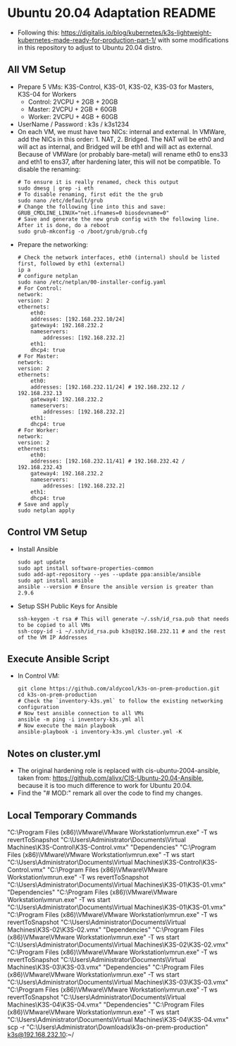 # Ubuntu 20.04 Adaptation README

- Following this: https://digitalis.io/blog/kubernetes/k3s-lightweight-kubernetes-made-ready-for-production-part-1/ with some modifications in this repository to adjust to Ubuntu 20.04 distro.

## All VM Setup
- Prepare 5 VMs: K3S-Control, K3S-01, K3S-02, K3S-03 for Masters, K3S-04 for Workers
  - Control: 2VCPU + 2GB + 20GB
  - Master: 2VCPU + 2GB + 60GB
  - Worker: 2VCPU + 4GB + 60GB
- UserName / Password : k3s / k3s1234
- On each VM, we must have two NICs: internal and external. In VMWare, add the NICs in this order: 1. NAT, 2. Bridged. The NAT will be eth0 and will act as internal, and Bridged will be eth1 and will act as external. Because of VMWare (or probably bare-metal) will rename eth0 to ens33 and eth1 to ens37, after hardening later, this will not be compatible. To disable the renaming:
  ```
  # To ensure it is really renamed, check this output
  sudo dmesg | grep -i eth
  # To disable renaming, first edit the the grub
  sudo nano /etc/default/grub
  # Change the following line into this and save:
  GRUB_CMDLINE_LINUX="net.ifnames=0 biosdevname=0"
  # Save and generate the new grub config with the following line. After it is done, do a reboot
  sudo grub-mkconfig -o /boot/grub/grub.cfg  
  ```
- Prepare the networking:
  ```
  # Check the network interfaces, eth0 (internal) should be listed first, followed by eth1 (external)
  ip a
  # configure netplan
  sudo nano /etc/netplan/00-installer-config.yaml
  # For Control:
  network:
  version: 2
  ethernets:
      eth0:
      addresses: [192.168.232.10/24]
      gateway4: 192.168.232.2
      nameservers:
          addresses: [192.168.232.2]
      eth1:
      dhcp4: true
  # For Master:
  network:
  version: 2
  ethernets:
      eth0:
      addresses: [192.168.232.11/24] # 192.168.232.12 / 192.168.232.13
      gateway4: 192.168.232.2
      nameservers:
          addresses: [192.168.232.2]
      eth1:
      dhcp4: true
  # For Worker:
  network:
  version: 2
  ethernets:
      eth0:
      addresses: [192.168.232.11/41] # 192.168.232.42 / 192.168.232.43
      gateway4: 192.168.232.2
      nameservers:
          addresses: [192.168.232.2]
      eth1:
      dhcp4: true
  # Save and apply
  sudo netplan apply
  ```

## Control VM Setup
- Install Ansible
  ```
  sudo apt update
  sudo apt install software-properties-common
  sudo add-apt-repository --yes --update ppa:ansible/ansible
  sudo apt install ansible
  ansible --version # Ensure the ansible version is greater than 2.9.6
  ```
- Setup SSH Public Keys for Ansible
  ```
  ssh-keygen -t rsa # This will generate ~/.ssh/id_rsa.pub that needs to be copied to all VMs
  ssh-copy-id -i ~/.ssh/id_rsa.pub k3s@192.168.232.11 # and the rest of the VM IP Addresses
  ```

## Execute Ansible Script
- In Control VM:
  ```
  git clone https://github.com/aldycool/k3s-on-prem-production.git
  cd k3s-on-prem-production
  # Check the `inventory-k3s.yml` to follow the existing networking configuration
  # Now test ansible connection to all VMs
  ansible -m ping -i inventory-k3s.yml all
  # Now execute the main playbook
  ansible-playbook -i inventory-k3s.yml cluster.yml -K
  ```

## Notes on cluster.yml
- The original hardening role is replaced with cis-ubuntu-2004-ansible, taken from: https://github.com/alivx/CIS-Ubuntu-20.04-Ansible, because it is too much difference to work for Ubuntu 20.04.
- Find the "# MOD:" remark all over the code to find my changes.

## Local Temporary Commands
"C:\Program Files (x86)\VMware\VMware Workstation\vmrun.exe" -T ws revertToSnapshot "C:\Users\Administrator\Documents\Virtual Machines\K3S-Control\K3S-Control.vmx" "Dependencies"
"C:\Program Files (x86)\VMware\VMware Workstation\vmrun.exe" -T ws start "C:\Users\Administrator\Documents\Virtual Machines\K3S-Control\K3S-Control.vmx"
"C:\Program Files (x86)\VMware\VMware Workstation\vmrun.exe" -T ws revertToSnapshot "C:\Users\Administrator\Documents\Virtual Machines\K3S-01\K3S-01.vmx" "Dependencies"
"C:\Program Files (x86)\VMware\VMware Workstation\vmrun.exe" -T ws start "C:\Users\Administrator\Documents\Virtual Machines\K3S-01\K3S-01.vmx"
"C:\Program Files (x86)\VMware\VMware Workstation\vmrun.exe" -T ws revertToSnapshot "C:\Users\Administrator\Documents\Virtual Machines\K3S-02\K3S-02.vmx" "Dependencies"
"C:\Program Files (x86)\VMware\VMware Workstation\vmrun.exe" -T ws start "C:\Users\Administrator\Documents\Virtual Machines\K3S-02\K3S-02.vmx"
"C:\Program Files (x86)\VMware\VMware Workstation\vmrun.exe" -T ws revertToSnapshot "C:\Users\Administrator\Documents\Virtual Machines\K3S-03\K3S-03.vmx" "Dependencies"
"C:\Program Files (x86)\VMware\VMware Workstation\vmrun.exe" -T ws start "C:\Users\Administrator\Documents\Virtual Machines\K3S-03\K3S-03.vmx"
"C:\Program Files (x86)\VMware\VMware Workstation\vmrun.exe" -T ws revertToSnapshot "C:\Users\Administrator\Documents\Virtual Machines\K3S-04\K3S-04.vmx" "Dependencies"
"C:\Program Files (x86)\VMware\VMware Workstation\vmrun.exe" -T ws start "C:\Users\Administrator\Documents\Virtual Machines\K3S-04\K3S-04.vmx"
scp -r "C:\Users\Administrator\Downloads\k3s-on-prem-production" k3s@192.168.232.10:~/
